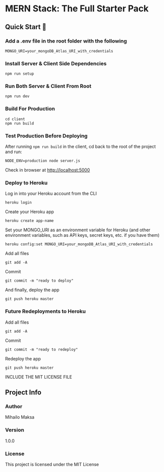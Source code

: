 # MERN Stack: The Full Starter Pack

## Quick Start 🚀

### Add a .env file in the root folder with the following

`MONGO_URI=your_mongoDB_Atlas_URI_with_credentials`

### Install Server & Client Side Dependencies

`npm run setup`

### Run Both Server & Client From Root

`npm run dev`

### Build For Production

```
cd client
npm run build
```

### Test Production Before Deploying

After running `npm run build` in the client, cd back to the root of the project and run:

`NODE_ENV=production node server.js`

Check in browser at [http://localhost:5000](http://localhost:5000)

### Deploy to Heroku

Log in into your Heroku account from the CLI

`heroku login`

Create your Heroku app

`heroku create app-name`

Set your MONGO_URI as an environment variable for Heroku (and other environment variables, such as API keys, secret keys, etc. if you have them)

`heroku config:set MONGO_URI=your_mongoDB_Atlas_URI_with_credentials`

Add all files

`git add -A`

Commit

`git commit -m "ready to deploy"`

And finally, deploy the app

`git push heroku master`

### Future Redeployments to Heroku

Add all files

`git add -A`

Commit

`git commit -m "ready to redeploy"`

Redeploy the app

`git push heroku master`

INCLUDE THE MIT LICENSE FILE

## Project Info

### Author

Mihailo Maksa

### Version

1.0.0

### License

This project is licensed under the MIT License

